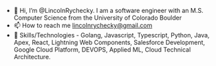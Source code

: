 - 👋 Hi, I’m @LincolnRychecky. I am a software engineer with an M.S. Computer Science from the University of Colorado Boulder
- 📫 How to reach me lincolnrychecky@gmail.com
- 🚀 Skills/Technologies - Golang, Javascript, Typescript, Python, Java, Apex, React, Lightning Web Components, Salesforce Development, Google Cloud Platform, DEVOPS, Applied ML, Cloud Technical Architecture.
<!---
LincolnRychecky/LincolnRychecky is a ✨ special ✨ repository because its `README.md` (this file) appears on your GitHub profile.
You can click the Preview link to take a look at your changes.
--->
